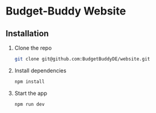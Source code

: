 # Budget-Buddy Website

## Installation

1. Clone the repo

   ```bash
   git clone git@github.com:BudgetBuddyDE/website.git
   ```

2. Install dependencies

   ```bash
   npm install
   ```

3. Start the app

   ```bash
   npm run dev
   ```
